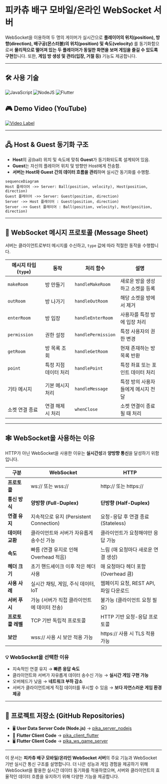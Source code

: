 # **피카츄 배구 모바일/온라인 WebSocket 서버**

WebSocket을 이용하여 두 명의 게이머가 실시간으로 **플레이어의 위치(position), 방향(direction), 배구공(몬스터볼)의 위치(position) 및 속도(velocity)** 를 동기화함으로써 **물리적으로 떨어져 있는 두 플레이어가 동일한 화면을 보며 게임을 즐길 수 있도록 구현**합니다. 또한, **게임 방 생성 및 관리(입장, 거절 등)** 기능도 제공합니다.

---

## **🛠 사용 기술**

![JavaScript](https://img.shields.io/badge/javascript-%23323330.svg?style=for-the-badge&logo=javascript&logoColor=%23F7DF1E)
![NodeJS](https://img.shields.io/badge/node.js-6DA55F?style=for-the-badge&logo=node.js&logoColor=white) 
![Flutter](https://img.shields.io/badge/Flutter-%2302569B.svg?style=for-the-badge&logo=Flutter&logoColor=white)


## **🎮 Demo Video (YouTube)**

[![Video Label](https://img.youtube.com/vi/CDBbBEOb3vc/maxresdefault.jpg)](https://youtu.be/CDBbBEOb3vc?t=0s)

---

## **🖧 Host & Guest 동기화 구조**

- **Host**의 공(ball) 위치 및 속도에 맞춰 **Guest**가 동기화되도록 설계되어 있음.
- **Guest**는 자신의 플레이어 위치 및 방향만 Host에게 전송함.
- **서버는 Host와 Guest 간의 데이터 흐름을 관리**하며 실시간 동기화를 수행함.

```mermaid
sequenceDiagram
Host 플레이어 ->> Server: Ball(position, velocity), Host(position, direction)
Guest 플레이어 ->> Server: Guest(position, direction)
Server ->> Host 플레이어 : Guest(position, direction)
Server ->> Guest 플레이어 : Ball(position, velocity), Host(position, direction)
```

---

## **📩 WebSocket 메시지 프로토콜 (Message Sheet)**

서버는 클라이언트로부터 메시지를 수신하고, `type` 값에 따라 적절한 동작을 수행합니다.

| 메시지 타입 (`type`) | 동작           | 처리 함수              | 설명                  |
| --------------- | ------------ | ------------------ | ------------------- |
| `makeRoom`      | 방 만들기        | `handleMakeRoom`   | 새로운 방을 생성하고 소켓을 등록  |
| `outRoom`       | 방 나가기        | `handleOutRoom`    | 해당 소켓을 방에서 제거       |
| `enterRoom`     | 방 입장         | `handleEnterRoom`  | 사용자를 특정 방에 입장 처리    |
| `permission`    | 권한 설정        | `handlePermission` | 특정 사용자의 권한 변경       |
| `getRoom`       | 방 목록 조회      | `handleGetRoom`    | 현재 존재하는 방 목록 반환     |
| `point`         | 특정 지점 데이터 처리 | `handlePoint`      | 특정 좌표 또는 포인트 데이터 처리 |
| 기타 메시지          | 기본 메시지 처리    | `handleMessage`    | 특정 방의 사용자들에게 메시지 전달 |
| 소켓 연결 종료        | 연결 해제 시 처리   | `whenClose`        | 소켓 연결이 종료될 때 처리     |

---

## **🕸️ WebSocket을 사용하는 이유**

HTTP가 아닌 WebSocket을 사용한 이유는 **실시간성**과 **양방향 통신**을 달성하기 위함입니다.

| 구분          | WebSocket                        | HTTP                       |
| ----------- | -------------------------------- | -------------------------- |
| **프로토콜**    | ws\:// 또는 wss\://                | http\:// 또는 https\://      |
| **통신 방식**   | **양방향 (Full-Duplex)**            | **단방향 (Half-Duplex)**      |
| **연결 유지**   | 지속적으로 유지 (Persistent Connection) | 요청-응답 후 연결 종료 (Stateless)  |
| **데이터 교환**  | 클라이언트와 서버가 자유롭게 송수신 가능           | 클라이언트가 요청해야만 응답 가능         |
| **속도**      | 빠름 (연결 유지로 인해 Overhead 적음)       | 느림 (매 요청마다 새로운 연결 생성)      |
| **헤더 크기**   | 초기 핸드셰이크 이후 작은 헤더 사용             | 매 요청마다 헤더 포함 (Overhead 큼)  |
| **사용 사례**   | 실시간 채팅, 게임, 주식 데이터, IoT          | 웹페이지 요청, REST API, 파일 다운로드 |
| **서버 푸시**   | 가능 (서버가 직접 클라이언트에 데이터 전송)        | 불가능 (클라이언트 요청 필요)          |
| **프로토콜 레벨** | TCP 기반 독립적 프로토콜                  | HTTP 기반 요청-응답 프로토콜         |
| **보안**      | wss\:// 사용 시 보안 적용 가능            | https\:// 사용 시 TLS 적용 가능   |

### **💡 WebSocket을 선택한 이유**

- 지속적인 연결 유지 → **빠른 응답 속도**
- 클라이언트와 서버가 자유롭게 데이터 송수신 가능 → **실시간 게임 구현 가능**
- 오버헤드가 낮음 → **네트워크 부하 감소**
- 서버가 클라이언트에게 직접 데이터를 푸시할 수 있음 → **보다 자연스러운 게임 환경 제공**

---

## **🔗 프로젝트 저장소 (GitHub Repositories)**

- 🖥️ **User Data Server Code (Node.js)** → [pika\_server\_nodejs](https://github.com/Sam-Ryong/pika_server_nodejs)
- 📱 **Flutter Client Code** → [pika\_client\_flutter](https://github.com/Sam-Ryong/pika_client_flutter)
- 🖥️ **Flutter Client Code** → [pika\_ws\_game\_server](https://github.com/Sam-Ryong/pika_ws_game_server)

---

이 문서는 **피카츄 배구 모바일/온라인 WebSocket 서버**의 주요 기능과 WebSocket 기반 실시간 통신 구조를 설명합니다. 더 나은 성능과 게임 경험을 제공하기 위해 WebSocket을 활용한 실시간 데이터 동기화를 적용하였으며, 서버와 클라이언트의 효율적인 데이터 흐름을 유지하기 위해 다양한 기능을 제공합니다.

